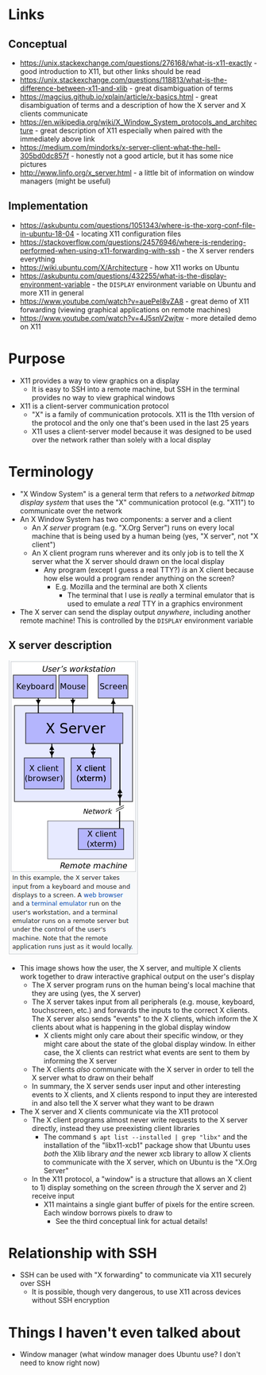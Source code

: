 # Links
## Conceptual
- https://unix.stackexchange.com/questions/276168/what-is-x11-exactly - good introduction to X11, but other links should be read
- https://unix.stackexchange.com/questions/118813/what-is-the-difference-between-x11-and-xlib - great disambiguation of terms
- https://magcius.github.io/xplain/article/x-basics.html - great disambiguation of terms and a description of how the X server and X clients
  communicate
- https://en.wikipedia.org/wiki/X_Window_System_protocols_and_architecture - great description of X11 especially when paired with the immediately
  above link
- https://medium.com/mindorks/x-server-client-what-the-hell-305bd0dc857f - honestly not a good article, but it has some nice pictures
- http://www.linfo.org/x_server.html - a little bit of information on window managers (might be useful)
## Implementation
- https://askubuntu.com/questions/1051343/where-is-the-xorg-conf-file-in-ubuntu-18-04 - locating X11 configuration files
- https://stackoverflow.com/questions/24576946/where-is-rendering-performed-when-using-x11-forwarding-with-ssh - the X server renders everything
- https://wiki.ubuntu.com/X/Architecture - how X11 works on Ubuntu
- https://askubuntu.com/questions/432255/what-is-the-display-environment-variable - the `DISPLAY` environment variable on Ubuntu and more X11 in
  general
- https://www.youtube.com/watch?v=auePeI8vZA8 - great demo of X11 forwarding (viewing graphical applications on remote machines)
- https://www.youtube.com/watch?v=4J5snV2wjtw - more detailed demo on X11
# Purpose
- X11 provides a way to view graphics on a display
  - It is easy to SSH into a remote machine, but SSH in the terminal provides no way to view graphical windows
- X11 is a client-server communication protocol
  - "X" is a family of communication protocols. X11 is the 11th version of the protocol and the only one that's been used in the last 25 years
  - X11 uses a client-server model because it was designed to be used over the network rather than solely with a local display
# Terminology
- "X Window System" is a general term that refers to a _networked bitmap display system_ that uses the "X" communication protocol (e.g. "X11") to
  communicate over the network
- An X Window System has two components: a server and a client
  - An _X server_ program (e.g. "X.Org Server") runs on every local machine that is being used by a human being (yes, "X server", not "X client")
  - An X client program runs wherever and its only job is to tell the X server what the X server should drawn on the local display
    - Any program (except I guess a real TTY?) _is_ an X client because how else would a program render anything on the screen?
      - E.g. Mozilla and the terminal are both X clients
        - The terminal that I use is _really_ a terminal emulator that is used to emulate a _real_ TTY in a graphics environment
- The X server can send the display output _anywhere_, including another remote machine! This is controlled by the `DISPLAY`
  environment variable
## X server description
![Alt image text](x-server.png)
- This image shows how the user, the X server, and multiple X clients work together to draw interactive graphical output on the user's display
  - The X server program runs on the human being's local machine that they are using (yes, the X server)
  - The X server takes input from all peripherals (e.g. mouse, keyboard, touchscreen, etc.) and forwards the inputs to the correct X clients. The X
    server also sends "events" to the X clients, which inform the X clients about what is happening in the global display window
    - X clients might only care about their specific window, or they might care about the state of the global display window. In either case, the X
      clients can restrict what events are sent to them by informing the X server
  - The X clients _also_ communicate with the X server in order to tell the X server what to draw on their behalf
  - In summary, the X server sends user input and other interesting events to X clients, and X clients respond to input they are interested in and
    also tell the X server what they want to be drawn
- The X server and X clients communicate via the X11 protocol
  - The X client programs almost never write requests to the X server directly, instead they use preexisting client libraries
    - The command `$ apt list --installed | grep "libx"` and the installation of the "libx11-xcb1" package show that Ubuntu uses _both_ the Xlib
      library _and_ the newer xcb library to allow X clients to communicate with the X server, which on Ubuntu is the "X.Org Server"
  - In the X11 protocol, a "window" is a structure that allows an X client to 1) display something on the screen _through_ the X server and 2)
    receive input
    - X11 maintains a single giant buffer of pixels for the entire screen. Each window borrows pixels to draw to
      - See the third conceptual link for actual details!
# Relationship with SSH
- SSH can be used with "X forwarding" to communicate via X11 securely over SSH
  - It is possible, though very dangerous, to use X11 across devices without SSH encryption
# Things I haven't even talked about
- Window manager (what window manager does Ubuntu use? I don't need to know right now)